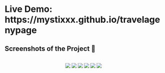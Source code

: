 <h1>Live Demo: https://mystixxx.github.io/travelagenypage</h1>

<h2>Screenshots of the Project 📸</h2>
<br>
<div align='center'>
  <img src='https://fastupload.io/secure/file/1jar3Xd0Y32dD'/>
  <img src='https://fastupload.io/secure/file/o2bJG8MnkmOBE'/>
  <img src='https://fastupload.io/secure/file/o7d5GLypKmxRJ'/>
  <img src='https://fastupload.io/secure/file/vdZxG5b56mVjK'/>
  <img src='https://fastupload.io/secure/file/adkD3Yj97zLQK'/>
  <img src='https://fastupload.io/secure/file/DLK0G1d19z917'/>
</div>
